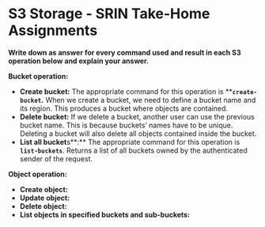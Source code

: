 # S3 Storage - SRIN Take-Home Assignments

**Write down as answer for every command used and result in each S3 operation below and explain your answer.**

**Bucket operation:**

- **Create bucket:** The appropriate command for this operation is ****`create-bucket`.** When we create a bucket, we need to define a bucket name and its region. This produces a bucket where objects are contained.
- **Delete bucket:**  If we delete a bucket, another user can use the previous bucket name. This is because buckets’ names have to be unique. Deleting a bucket will also delete all objects contained inside the bucket.
- **List all bucket**s**:** The appropriate command for this operation is ****`list-buckets`****. Returns a list of all buckets owned by the authenticated sender of the request.

**Object operation:**

- **Create object:**
- **Update object:**
- **Delete object:**
- **List objects in specified buckets and sub-buckets:**
